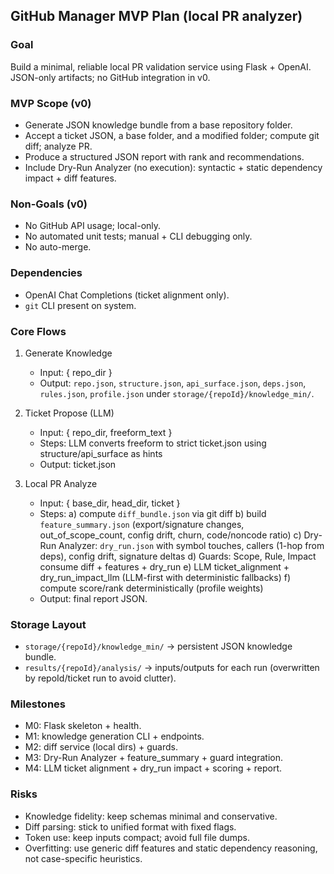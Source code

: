 ## GitHub Manager MVP Plan (local PR analyzer)

### Goal
Build a minimal, reliable local PR validation service using Flask + OpenAI. JSON-only artifacts; no GitHub integration in v0.

### MVP Scope (v0)
- Generate JSON knowledge bundle from a base repository folder.
- Accept a ticket JSON, a base folder, and a modified folder; compute git diff; analyze PR.
- Produce a structured JSON report with rank and recommendations.
- Include Dry-Run Analyzer (no execution): syntactic + static dependency impact + diff features.

### Non-Goals (v0)
- No GitHub API usage; local-only.
- No automated unit tests; manual + CLI debugging only.
- No auto-merge.

### Dependencies
- OpenAI Chat Completions (ticket alignment only).
- `git` CLI present on system.

### Core Flows
1) Generate Knowledge
   - Input: { repo_dir }
   - Output: `repo.json`, `structure.json`, `api_surface.json`, `deps.json`, `rules.json`, `profile.json` under `storage/{repoId}/knowledge_min/`.

2) Ticket Propose (LLM)
   - Input: { repo_dir, freeform_text }
   - Steps: LLM converts freeform to strict ticket.json using structure/api_surface as hints
   - Output: ticket.json

3) Local PR Analyze
   - Input: { base_dir, head_dir, ticket }
   - Steps:
     a) compute `diff_bundle.json` via git diff
     b) build `feature_summary.json` (export/signature changes, out_of_scope_count, config drift, churn, code/noncode ratio)
     c) Dry-Run Analyzer: `dry_run.json` with symbol touches, callers (1-hop from deps), config drift, signature deltas
     d) Guards: Scope, Rule, Impact consume diff + features + dry_run
     e) LLM ticket_alignment + dry_run_impact_llm (LLM-first with deterministic fallbacks)
     f) compute score/rank deterministically (profile weights)
   - Output: final report JSON.

### Storage Layout
- `storage/{repoId}/knowledge_min/` → persistent JSON knowledge bundle.
- `results/{repoId}/analysis/` → inputs/outputs for each run (overwritten by repoId/ticket run to avoid clutter).

### Milestones
- M0: Flask skeleton + health.
- M1: knowledge generation CLI + endpoints.
- M2: diff service (local dirs) + guards.
- M3: Dry-Run Analyzer + feature_summary + guard integration.
- M4: LLM ticket alignment + dry_run impact + scoring + report.

### Risks
- Knowledge fidelity: keep schemas minimal and conservative.
- Diff parsing: stick to unified format with fixed flags.
- Token use: keep inputs compact; avoid full file dumps.
- Overfitting: use generic diff features and static dependency reasoning, not case-specific heuristics.